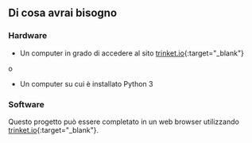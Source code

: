 ## Di cosa avrai bisogno

### Hardware

+ Un computer in grado di accedere al sito [trinket.io](https://trinket.io){:target="_blank"} 

o

+ Un computer su cui è installato Python 3

### Software

Questo progetto può essere completato in un web browser utilizzando [trinket.io](https://trinket.io){:target="_blank"}.